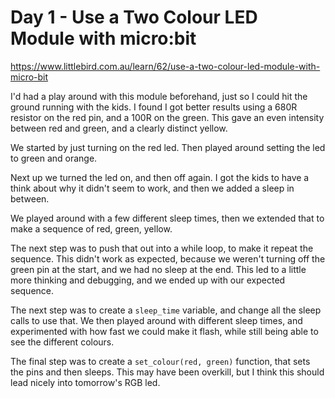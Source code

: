 # Day 1 - Use a Two Colour LED Module with micro:bit

https://www.littlebird.com.au/learn/62/use-a-two-colour-led-module-with-micro-bit

I'd had a play around with this module beforehand, just so I could hit the
ground running with the kids. I found I got better results using a 680R resistor
on the red pin, and a 100R on the green. This gave an even intensity between red
and green, and a clearly distinct yellow.

We started by just turning on the red led. Then played around setting the led to
green and orange.

Next up we turned the led on, and then off again. I got the kids to have a think
about why it didn't seem to work, and then we added a sleep in between.

We played around with a few different sleep times, then we extended that to make
a sequence of red, green, yellow.

The next step was to push that out into a while loop, to make it repeat the
sequence. This didn't work as expected, because we weren't turning off the green
pin at the start, and we had no sleep at the end. This led to a little more
thinking and debugging, and we ended up with our expected sequence.

The next step was to create a `sleep_time` variable, and change all the sleep
calls to use that. We then played around with different sleep times, and
experimented with how fast we could make it flash, while still being able to
see the different colours.

The final step was to create a `set_colour(red, green)` function, that sets the
pins and then sleeps. This may have been overkill, but I think this should lead
nicely into tomorrow's RGB led.
